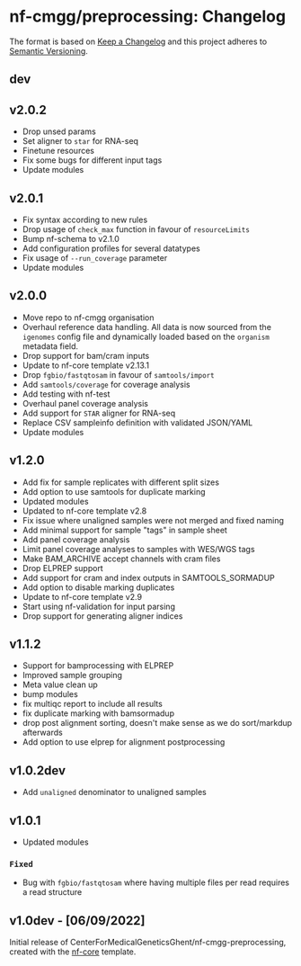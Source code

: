 # nf-cmgg/preprocessing: Changelog

The format is based on [Keep a Changelog](https://keepachangelog.com/en/1.0.0/)
and this project adheres to [Semantic Versioning](https://semver.org/spec/v2.0.0.html).

## dev

## v2.0.2

- Drop unsed params
- Set aligner to `star` for RNA-seq
- Finetune resources
- Fix some bugs for different input tags
- Update modules

## v2.0.1

- Fix syntax according to new rules
- Drop usage of `check_max` function in favour of `resourceLimits`
- Bump nf-schema to v2.1.0
- Add configuration profiles for several datatypes
- Fix usage of `--run_coverage` parameter
- Update modules

## v2.0.0

- Move repo to nf-cmgg organisation
- Overhaul reference data handling. All data is now sourced from the `igenomes` config file and dynamically loaded based on the `organism` metadata field.
- Drop support for bam/cram inputs
- Update to nf-core template v2.13.1
- Drop `fgbio/fastqtosam` in favour of `samtools/import`
- Add `samtools/coverage` for coverage analysis
- Add testing with nf-test
- Overhaul panel coverage analysis
- Add support for `STAR` aligner for RNA-seq
- Replace CSV sampleinfo definition with validated JSON/YAML
- Update modules

## v1.2.0

- Add fix for sample replicates with different split sizes
- Add option to use samtools for duplicate marking
- Updated modules
- Updated to nf-core template v2.8
- Fix issue where unaligned samples were not merged and fixed naming
- Add minimal support for sample "tags" in sample sheet
- Add panel coverage analysis
- Limit panel coverage analyses to samples with WES/WGS tags
- Make BAM_ARCHIVE accept channels with cram files
- Drop ELPREP support
- Add support for cram and index outputs in SAMTOOLS_SORMADUP
- Add option to disable marking duplicates
- Update to nf-core template v2.9
- Start using nf-validation for input parsing
- Drop support for generating aligner indices

## v1.1.2

- Support for bamprocessing with ELPREP
- Improved sample grouping
- Meta value clean up
- bump modules
- fix multiqc report to include all results
- fix duplicate marking with bamsormadup
- drop post alignment sorting, doesn't make sense as we do sort/markdup afterwards
- Add option to use elprep for alignment postprocessing

## v1.0.2dev

- Add `unaligned` denominator to unaligned samples

## v1.0.1

- Updated modules

### `Fixed`

- Bug with `fgbio/fastqtosam` where having multiple files per read requires a read structure

## v1.0dev - [06/09/2022]

Initial release of CenterForMedicalGeneticsGhent/nf-cmgg-preprocessing, created with the [nf-core](https://nf-co.re/) template.

